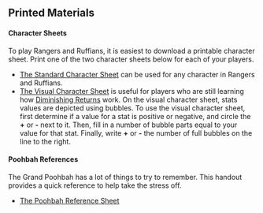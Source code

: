 ## Printed Materials
#### Character Sheets
To play Rangers and Ruffians, it is easiest to download a printable character sheet. Print one of the two character sheets below for each of your players.
* [The Standard Character Sheet](printed_materials/standard_character_sheet.pdf) can be used for any character in Rangers and Ruffians.
* [The Visual Character Sheet](printed_materials/visual_character_sheet.pdf) is useful for players who are still learning how [Diminishing Returns](docs/Rulebook.md#diminishing-returns) work. On the visual character sheet, stats values are depicted using bubbles. To use the visual character sheet, first determine if a value for a stat is positive or negative, and circle the __+__ or __-__ next to it. Then, fill in a number of bubble parts equal to your value for that stat. Finally, write __+__ or __-__ the number of full bubbles on the line to the right.


#### Poohbah References
The Grand Poohbah has a lot of things to try to remember. This handout provides a quick reference to help take the stress off.
* [The Poohbah Reference Sheet](Poohbah_Printables.md)
